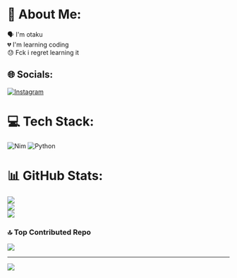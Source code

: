 # 💫 About Me:
🗣️ I'm otaku<br>💔 I'm learning coding<br>😓 Fck i regret learning it


## 🌐 Socials:
[![Instagram](https://img.shields.io/badge/Instagram-%23E4405F.svg?logo=Instagram&logoColor=white)](https://instagram.com/waynelxn) 

# 💻 Tech Stack:
![Nim](https://img.shields.io/badge/nim-%23FFE953.svg?style=for-the-badge&logo=nim&logoColor=white) ![Python](https://img.shields.io/badge/python-3670A0?style=for-the-badge&logo=python&logoColor=ffdd54)
# 📊 GitHub Stats:
![](https://github-readme-stats.vercel.app/api?username=waynelxn&theme=dark&hide_border=false&include_all_commits=false&count_private=false)<br/>
![](https://nirzak-streak-stats.vercel.app/?user=waynelxn&theme=dark&hide_border=false)<br/>
![](https://github-readme-stats.vercel.app/api/top-langs/?username=waynelxn&theme=dark&hide_border=false&include_all_commits=false&count_private=false&layout=compact)

### 🔝 Top Contributed Repo
![](https://github-contributor-stats.vercel.app/api?username=waynelxn&limit=5&theme=dark&combine_all_yearly_contributions=true)

---
[![](https://visitcount.itsvg.in/api?id=waynelxn&icon=0&color=0)](https://visitcount.itsvg.in)

<!-- Proudly created with GPRM ( https://gprm.itsvg.in ) -->
